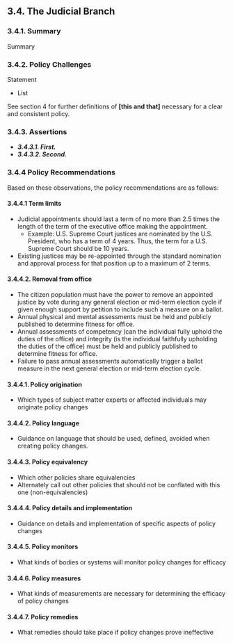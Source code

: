 3.4.  The Judicial Branch
--------------------------------------

### 3.4.1.  Summary
Summary

### 3.4.2.  Policy Challenges
Statement

- List

See section 4 for further definitions of **[this and that]** necessary for a clear and consistent policy.

### 3.4.3. Assertions 

-  *__3.4.3.1. First.__*
-  *__3.4.3.2. Second.__*

### 3.4.4  Policy Recommendations
Based on these observations, the policy recommendations are as follows:

#### 3.4.4.1 Term limits
- Judicial appointments should last a term of no more than 2.5 times the length of the term of the executive office making the appointment.
    - Example: U.S. Supreme Court justices are nominated by the U.S. President, who has a term of 4 years.  Thus, the term for a U.S. Supreme Court should be 10 years.
- Existing justices may be re-appointed through the standard nomination and approval process for that position up to a maximum of 2 terms.

#### 3.4.4.2. Removal from office
- The citizen population must have the power to remove an appointed justice by vote during any general election or mid-term election cycle if given enough support by petition to include such a measure on a ballot.
- Annual physical and mental assessments must be held and publicly published to determine fitness for office.
- Annual assessments of competency (can the individual fully uphold the duties of the office) and integrity (is the individual faithfully upholding the duties of the office) must be held and publicly published to determine fitness for office.
- Failure to pass annual assessments automatically trigger a ballot measure in the next general election or mid-term election cycle.


#### 3.4.4.1. Policy origination
- Which types of subject matter experts or affected individuals may originate policy changes

#### 3.4.4.2. Policy language
- Guidance on language that should be used, defined, avoided when creating policy changes.

#### 3.4.4.3. Policy equivalency
- Which other policies share equivalencies
- Alternately call out other policies that should not be conflated with this one (non-equivalencies)

#### 3.4.4.4. Policy details and implementation
- Guidance on details and implementation of specific aspects of policy changes

#### 3.4.4.5. Policy monitors 
- What kinds of bodies or systems will monitor policy changes for efficacy

#### 3.4.4.6. Policy measures
- What kinds of measurements are necessary for determining the efficacy of policy changes

#### 3.4.4.7. Policy remedies
- What remedies should take place if policy changes prove ineffective 
